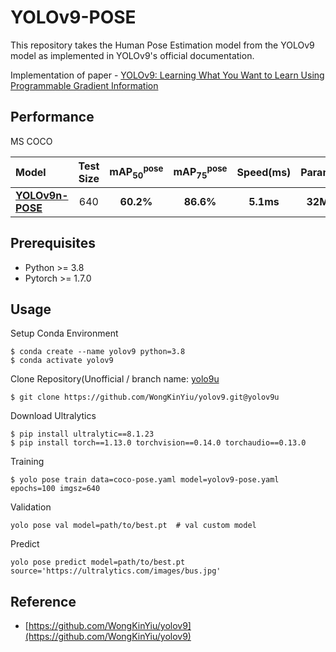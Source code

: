 # YOLOv9-POSE

This repository takes the Human Pose Estimation model from the YOLOv9 model as implemented in YOLOv9's official documentation.

Implementation of paper - [YOLOv9: Learning What You Want to Learn Using Programmable Gradient Information](https://arxiv.org/abs/2402.13616)


## Performance 

MS COCO

| Model | Test Size  | mAP<sub>50</sub><sup>pose</sup> | mAP<sub>75</sub><sup>pose</sup> | Speed(ms) | Param. | GFLOPs |
| :-- | :-: | :-: | :-: | :-: | :-: | :-: |
| [**YOLOv9n-POSE**](https://github.com/senseable-ai/yolov9-pose/blob/main/weights/YOLOv9-best.pt) | 640 | **60.2%** | **86.6%** | **5.1ms** | **32M** | **121.1G** |

## Prerequisites
* Python >= 3.8
* Pytorch >= 1.7.0

## Usage

Setup Conda Environment
``` shell
$ conda create --name yolov9 python=3.8
$ conda activate yolov9
```
Clone Repository(Unofficial / branch name: [yolo9u](https://github.com/WongKinYiu/yolov9/tree/yolov9u)
``` shell
$ git clone https://github.com/WongKinYiu/yolov9.git@yolov9u
```
Download Ultralytics
``` shell
$ pip install ultralytic==8.1.23
$ pip install torch==1.13.0 torchvision==0.14.0 torchaudio==0.13.0
```
Training
``` shell
$ yolo pose train data=coco-pose.yaml model=yolov9-pose.yaml epochs=100 imgsz=640
```
Validation
``` shell
yolo pose val model=path/to/best.pt  # val custom model
```
Predict
``` shell
yolo pose predict model=path/to/best.pt source='https://ultralytics.com/images/bus.jpg'
```

## Reference

* [https://github.com/WongKinYiu/yolov9](https://github.com/WongKinYiu/yolov9)


